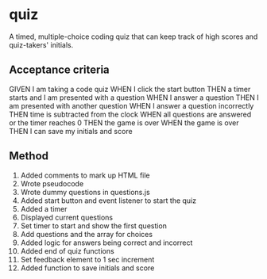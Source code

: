 # quiz
A timed, multiple-choice coding quiz that can keep track of high scores and quiz-takers' initials.

## Acceptance criteria
GIVEN I am taking a code quiz
WHEN I click the start button
THEN a timer starts and I am presented with a question
WHEN I answer a question
THEN I am presented with another question
WHEN I answer a question incorrectly
THEN time is subtracted from the clock
WHEN all questions are answered or the timer reaches 0
THEN the game is over
WHEN the game is over
THEN I can save my initials and score

## Method

1. Added comments to mark up HTML file
2. Wrote pseudocode
3. Wrote dummy questions in questions.js
4. Added start button and event listener to start the quiz
5. Added a timer
6. Displayed current questions
7. Set timer to start and show the first question
8. Add questions and the array for choices
9. Added logic for answers being correct and incorrect
10. Added end of quiz functions
11. Set feedback element to 1 sec increment
12. Added function to save initials and score